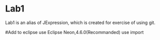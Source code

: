 # Lab1
Lab1 is an alias of JExpression, which is created for exercise of using git.

#Add to eclipse
use Eclipse Neon,4.6.0(Recommanded)
use import
